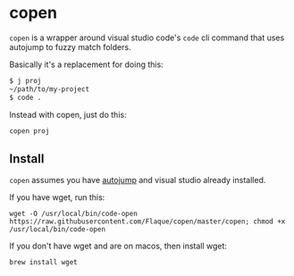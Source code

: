 # copen

`copen` is a wrapper around visual studio code's `code` cli command that uses autojump to fuzzy match folders.

Basically it's a replacement for doing this:

```sh
$ j proj
~/path/to/my-project
$ code .
```

Instead with copen, just do this:

```sh
copen proj
```

## Install

`copen` assumes you have [autojump](https://github.com/wting/autojump) and visual studio already installed.

If you have wget, run this:

```
wget -O /usr/local/bin/code-open https://raw.githubusercontent.com/Flaque/copen/master/copen; chmod +x /usr/local/bin/code-open 
```

If you don't have wget and are on macos, then install wget:

```
brew install wget
```
